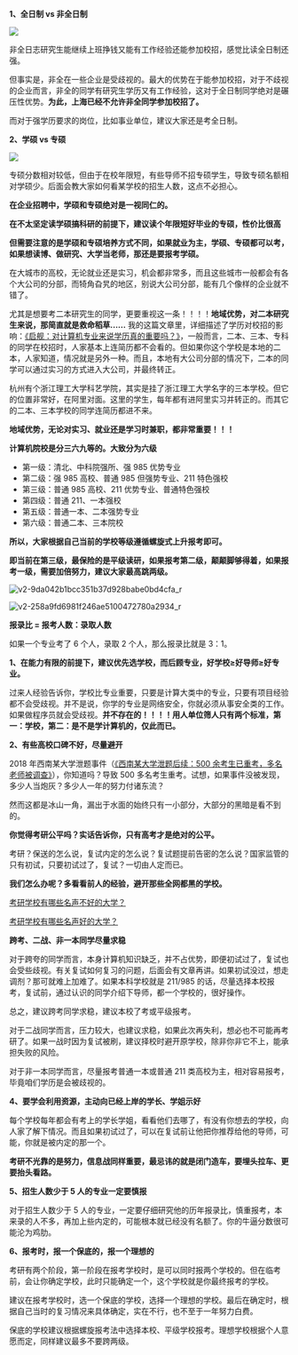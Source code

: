 **1、全日制 vs 非全日制**

![](https://aijishu.com/img/bVwkA)

非全日志研究生能继续上班挣钱又能有工作经验还能参加校招，感觉比读全日制还强。

但事实是，非全在一些企业是受歧视的。最大的优势在于能参加校招，对于不歧视的企业而言，非全的同学有研究生学历又有工作经验，这对于全日制同学绝对是碾压性优势。**为此，上海已经不允许非全同学参加校招了。**

而对于强学历要求的岗位，比如事业单位，建议大家还是考全日制。

**2、学硕 vs 专硕**

![](https://aijishu.com/img/bVwkB)

专硕分数相对较低，但由于在校年限短，有些导师不招专硕学生，导致专硕名额相对学硕少。后面会教大家如何看某学校的招生人数，这点不必担心。

**在企业招聘中，学硕和专硕绝对是一视同仁的。**

**在不太坚定读学硕搞科研的前提下，建议读个年限短好毕业的专硕，性价比很高**

**但需要注意的是学硕和专硕培养方式不同，如果就业为主，学硕、专硕都可以考，如果想读博、做研究、大学当老师，那还是要报考学硕。**

在大城市的高校，无论就业还是实习，机会都非常多，而且这些城市一般都会有各个大公司的分部，而犄角旮旯的地区，别说大公司分部，能有几个像样的企业就不错了。

尤其是想要考二本研究生的同学，更要重视这一条！！！！**地域优势，对二本研究生来说，那简直就是救命稻草……** 我的这篇文章里，详细描述了学历对校招的影响：[《启舰：对计算机专业来说学历真的重要吗？》](chrome-extension://ijllcpnolfcooahcekpamkbidhejabll/link?target=https%3A%2F%2Fzhuanlan.zhihu.com%2Fp%2F84350029)，一般而言，二本、三本、专科的同学在校招时，人家基本上连简历都不会看的。但如果你这个学校是本地的二本，人家知道，情况就是另外一种。而且，本地有大公司分部的情况下，二本的同学可以通过实习的方式进入大公司，并最终转正。

杭州有个浙江理工大学科艺学院，其实是挂了浙江理工大学名字的三本学校。但它的位置非常好，在阿里对面。这里的学生，每年都有进阿里实习并转正的。而其它的二本、三本学校的同学连简历都进不来。

**地域优势，无论对实习、就业还是学习时兼职，都非常重要！！！**


**计算机院校是分三六九等的。大致分为六级**

-   第一级：清北、中科院强所、强 985 优势专业
-   第二级：强 985 高校、普通 985 但强势专业、211 特色强校
-   第三级：普通 985 高校、211 优势专业、普通特色强校
-   第四级：普通 211、一本强校
-   第五级：普通一本、二本强势专业
-   第六级：普通二本、三本院校

**所以，大家根据自己当前的学校等级遵循螺旋式上升报考即可。**

**即当前在第三级，最保险的是平级读研，如果报考第二级，颠颠脚够得着，如果报考一级，需要加倍努力，建议大家最高跳两级。**

![v2-9da042b1bcc351b37d928babe0bd4cfa_r](https://pic.imgdb.cn/item/633005b316f2c2beb14aa604.jpg)

![v2-258a9fd6981f246ae5100472780a2934_r](https://pic.imgdb.cn/item/633005bf16f2c2beb14ab396.jpg)

**报录比 = 报考人数：录取人数**

如果一个专业考了 6 个人，录取 2 个人，那么报录比就是 3：1。

**1、在能力有限的前提下，建议优先选学校，而后顾专业，好学校≥好导师≥好专业。**

过来人经验告诉你，学校比专业重要，只要是计算大类中的专业，只要有项目经验都不会受歧视。并不是说，你学的专业是网络安全，你就必须从事安全类的工作。如果做程序员就会受歧视。**并不存在的！！！！用人单位筛人只有两个标准，第一：学校，第二：是不是学计算机的，仅此而已。**

**2、有些高校口碑不好，尽量避开**

2018 年西南某大学泄题事件（[《西南某大学泄题后续：500 余考生已重考，多名老师被调查》](https://link.zhihu.com/?target=https%3A//www.sohu.com/a/289094034_114988)），你知道吗？导致 500 多名考生重考。试想，如果事件没被发现，多少人当炮灰？多少人一年的努力付诸东流？

然而这都是冰山一角，漏出于水面的始终只有一小部分，大部分的黑暗是看不到的。

**你觉得考研公平吗？实话告诉你，只有高考才是绝对的公平。**

考研？保送的怎么说，复试内定的怎么说？复试题提前告密的怎么说？国家监管的只有初试，只要初试过了，复试？一切由人定而已。

**我们怎么办呢？多看看前人的经验，避开那些全网都黑的学校。**

[考研学校有哪些名声不好的大学？](https://www.zhihu.com/question/317115184)

[考研学校有哪些名声好的大学？](https://www.zhihu.com/question/318976760)

**跨考、二战、非一本同学尽量求稳**

对于跨夸的同学而言，本身计算机知识缺乏，并不占优势，即便初试过了，复试也会受些歧视。有关复试如何复习的问题，后面会有文章再讲。如果初试没过，想走调剂？那可就难上加难了。如果本科学校就是 211/985 的话，尽量选择本校报考，复试前，通过认识的同学介绍下导师，都一个学校的，很好操作。

总之，建议跨考同学求稳，建议本校了考或平级报考。

对于二战同学而言，压力较大，也建议求稳，如果此次再失利，想必也不可能再考研了。如果一战时因为复试被刷，建议择校时避开原学校，除非你非它不上，能承担失败的风险。

对于非一本同学而言，尽量报考普通一本或普通 211 类高校为主，相对容易报考，毕竟咱们学历是会被歧视的。

**4、要学会利用资源，主动向已经上岸的学长、学姐示好**

每个学校每年都会有考上的学长学姐，看看他们去哪了，有没有你想去的学校，向人家了解下情况。而且如果初试过了，可以在复试前让他把你推荐给他的导师，可能，你就是被内定的那一个。

**考研不光靠的是努力，信息战同样重要，最忌讳的就是闭门造车，要埋头拉车、更要抬头看路。**

**5、招生人数少于 5 人的专业一定要慎报**

对于招生人数少于 5 人的专业，一定要仔细研究他的历年报录比，慎重报考，本来录的人不多，再加上些内定的，可能根本就已经没有名额了。你的牛逼分数很可能沦为鸡肋。

**6、报考时，报一个保底的，报一个理想的**

考研有两个阶段，第一阶段在报考学校时，是可以同时报两个学校的。但在临考前，会让你确定学校，此时只能确定一个，这个学校就是你最终报考的学校。

建议在报考学校时，选一个保底的学校，选择一个理想的学校。最后在确定时，根据自己当时的复习情况来具体确定，实在不行，也不至于一年努力白费。

保底的学校建议根据螺旋报考法中选择本校、平级学校报考。理想学校根据个人意愿而定，同样建议最多不要跨两级。
